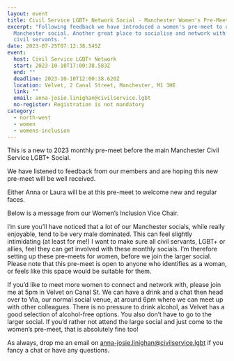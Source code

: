 ```yaml
---
layout: event
title: Civil Service LGBT+ Network Social - Manchester Women's Pre-Meet - October 2023
excerpt: "Following feedback we have introduced a women's pre-meet to our main
  Manchester social. Another great place to socialise and network with other
  civil servants. "
date: 2023-07-25T07:12:38.545Z
event:
  host: Civil Service LGBT+ Network
  start: 2023-10-10T17:00:38.583Z
  end: ""
  deadline: 2023-10-10T12:00:38.620Z
  location: Velvet, 2 Canal Street, Manchester, M1 3HE
  link: ""
  email: anna-josie.linighan@civilservice.lgbt
  no-register: Registration is not mandatory
category:
  - north-west
  - women
  - womens-inclusion
---
```

This is a new to 2023 monthly pre-meet before the main Manchester Civil Service LGBT+ Social.

We have listened to feedback from our members and are hoping this new pre-meet will be well received.

E﻿ither Anna or Laura will be at this pre-meet to welcome new and regular faces.

Below is a message from our Women’s Inclusion Vice Chair.

I’m sure you’ll have noticed that a lot of our Manchester socials, while really enjoyable, tend to be very male dominated. This can feel slightly intimidating (at least for me!) I want to make sure all civil servants, LGBT+ or allies, feel they can get involved with these monthly socials. I’m therefore setting up these pre-meets for women, before we join the larger social. Please note that this pre-meet is open to anyone who identifies as a woman, or feels like this space would be suitable for them.

If you’d like to meet more women to connect and network with, please join me at 5pm in Velvet on Canal St. We can have a drink and a chat then head over to Via, our normal social venue, at around 6pm where we can meet up with other colleagues. There is no pressure to drink alcohol, as Velvet has a good selection of alcohol-free options. You also don’t have to go to the larger social. If you’d rather not attend the large social and just come to the women’s pre-meet, that is absolutely fine too!

As always, drop me an email on anna-josie.linighan@civilservice.lgbt if you fancy a chat or have any questions.